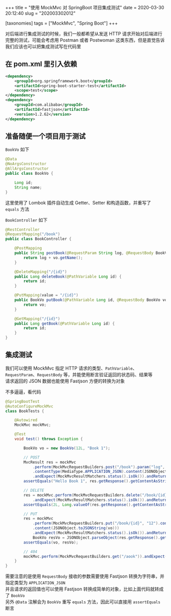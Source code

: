 +++
title = "使用 MockMvc 对 SpringBoot 项目集成测试"
date = 2020-03-30 20:12:40
slug = "202003302012"

[taxonomies]
tags = ["MockMvc", "Spring Boot"]
+++

对后端进行集成测试的时候，我们一般都希望从发送 HTTP 请求开始对后端进行完整的测试，可能会考虑用 Postman 或者 Postwoman 这类东西，但是直觉告诉我们应该也可以把集成测试写在代码里

<!-- more -->

## 在 pom.xml 里引入依赖

```xml
<dependency>
    <groupId>org.springframework.boot</groupId>
    <artifactId>spring-boot-starter-test</artifactId>
    <scope>test</scope>
</dependency>
<dependency>
    <groupId>com.alibaba</groupId>
    <artifactId>fastjson</artifactId>
    <version>1.2.62</version>
</dependency>
```

## 准备随便一个项目用于测试

`BookVo` 如下

```java
@Data
@NoArgsConstructor
@AllArgsConstructor
public class BookVo {

    Long id;
    String name;
}
```

这里使用了 Lombok 插件自动生成 Getter、Setter 和构造函数，并重写了 `equals` 方法

`BookController` 如下

```java
@RestController
@RequestMapping("/book")
public class BookController {

    @PostMapping
    public String postBook(@RequestParam String log, @RequestBody BookVo vo) {
        return log + vo.getName();
    }

    @DeleteMapping("/{id}")
    public Long deleteBook(@PathVariable Long id) {
        return id;
    }

    @PutMapping(value = "/{id}")
    public BookVo putBook(@PathVariable Long id, @RequestBody BookVo vo) {
        return vo;
    }

    @GetMapping("/{id}")
    public Long getBook(@PathVariable Long id) {
        return id;
    }
}
```

## 集成测试

我们可以使用 MockMvc 指定 HTTP 请求的类型、`PathVariable`、`RequestParam`、`RequestBody` 等，并能使用断言验证返回的状态码、结果等<br>
请求返回的 JSON 数据也能使用 Fastjson 方便的转换为对象

不多逼逼，看代码

```java
@SpringBootTest
@AutoConfigureMockMvc
class BookTests {

    @Autowired
    MockMvc mockMvc;

    @Test
    void test() throws Exception {

        BookVo vo = new BookVo(12L, "Book 1");

        // POST
        MvcResult res = mockMvc
            .perform(MockMvcRequestBuilders.post("/book").param("log", "Hello")
            .contentType(MediaType.APPLICATION_JSON).content(JSONObject.toJSONString(vo)))
            .andExpect(MockMvcResultMatchers.status().isOk()).andReturn();
        assertEquals("Hello Book 1", res.getResponse().getContentAsString());

        // DELETE
        res = mockMvc.perform(MockMvcRequestBuilders.delete("/book/{id}", "2"))
            .andExpect(MockMvcResultMatchers.status().isOk()).andReturn();
        assertEquals(2L, Long.valueOf(res.getResponse().getContentAsString()));

        // PUT
        res = mockMvc
            .perform(MockMvcRequestBuilders.put("/book/{id}", "12").contentType(MediaType.APPLICATION_JSON)
            .content(JSONObject.toJSONString(vo)))
            .andExpect(MockMvcResultMatchers.status().isOk()).andReturn();
            BookVo resVo = JSONObject.parseObject(res.getResponse().getContentAsString(), BookVo.class);
        assertEquals(vo, resVo);

        // 404
        mockMvc.perform(MockMvcRequestBuilders.get("/aook")).andExpect(MockMvcResultMatchers.status().isNotFound());
    }
}
```

需要注意的是使用 `RequestBody` 接收的参数需要使用 Fastjson 转换为字符串，并指定类型为 `APPLICATION_JSON`<br>
并且请求的返回值也可以使用 Fastjson 转换成简单的对象，比如上面代码就转成了 `BookVo`<br>
另外 `@Data` 注解会为 `BookVo` 重写 `equals` 方法，因此可以直接用 `assertEquals` 断言
